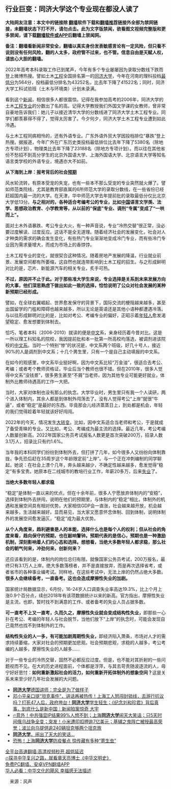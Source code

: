  <!-- 面包屑导航 --> <h2>行业巨变：同济大学这个专业现在都没人读了</h2> <p class="notice"><b>大陆网友注意：本文中的链接除 <a href="https://github.com/bannedbook/fanqiang" >翻墙</a>软件下载和<a href="https://github.com/killgcd/justmysocks/blob/master/README.md">翻墙推荐</a>链接外全部为禁网链接，未翻墙状态下打不开，请勿点击。此为文字版禁闻，欲看图文视频完整版和更多禁闻，请下载<a href="https://github.com/bannedbook/fanqiang">翻墙软件或APP</a>后翻墙上禁闻网。</p><p>备注：翻墙看新闻非常安全，翻墙以真实身份发表敏感言论有一定风险，但只看不说则没有任何风险，翻的人太多，政府管不过来，也不管。信息自由是天赋人权，请放心大胆的翻墙。</b></p>  <div class="entry"> <p id="conimg">2022年高考本科录取工作已到尾声，今年有多个专业屡屡因为录取分数线下跌而登上微博热搜。譬如土木<a href="https://www.bannedbook.org/bnews/tag/%E5%B7%A5%E7%A8%8B/" class="st_tag internal_tag" rel="tag" title="标签 工程 下的日志">工程</a>全国排名第一的<a href="https://www.bannedbook.org/bnews/tag/%E5%90%8C%E6%B5%8E%E5%A4%A7%E5%AD%A6/" class="st_tag internal_tag" rel="tag" title="标签 同济大学 下的日志">同济大学</a>，今年在河南的理科投档<a href="https://www.bannedbook.org/bnews/tag/%E6%9C%80%E4%BD%8E%E5%88%86/" class="st_tag internal_tag" rel="tag" title="标签 最低分 下的日志">最低分</a>为564分，投档最低分排名为43252名，比去年下降了41522名；同时，同济大学工科试验班（土木与环境类）计划未录满。</p> <p>看到这个<span class='wp_keywordlink_affiliate'><a href="https://www.bannedbook.org/" title="新闻">新闻</a></span>，相信很多人都很震惊。记得在我参加高考的2006年，同济大学的土木<a href="https://www.bannedbook.org/bnews/tag/%E5%B7%A5%E7%A8%8B%E4%B8%93%E4%B8%9A/" class="st_tag internal_tag" rel="tag" title="标签 工程专业 下的日志">工程专业</a>的分数出了名的高。记得大学教授我们外国文学课的女教师，曾非常自豪地告诉我们：她儿子以接近清华大学的分数线进了同济大学土木工程专业。同学们都羡慕得不得了，觉得太厉害了。今夕何夕，同济大学土木工程专业遭到如此冷遇。</p> <p>与土木工程同病相怜的，还有外语专业。广东外语外贸大学因投档排位“暴跌”登上热搜。据报道，今年广外在广东历史类投档最低排位比去年下降了5380名（除地方专项计划），物理类比去年下降了23188名（除地方专项计划）。而以往在其他省份不愁招不到高分学生的北京外国语大学、上海外国语大学、北京语言大学等知名语言类学校的外语专业，境遇亦大不如前。</p> <p><strong>从下海到上岸：报考背后的社会<a href="https://www.bannedbook.org/bnews/tag/%E9%A2%84%E6%9C%9F/" class="st_tag internal_tag" rel="tag" title="标签 预期 下的日志">预期</a></strong></p> <p>风水轮流转，有原本受宠的失宠，也有一些本不那么受宠的专业突然就火爆了。譬如师范类院线，尤其是教育部直属的6所师范大学的录取分数线，在一些省份已经赶超国内最一流的大学。在天津，华中师范大学去年提前批的录取最低分仅比北京大学低13分。<strong>与之相对的，各种适合考编考公的专业，比如<span class='wp_keywordlink_affiliate'><a href="https://www.bannedbook.org/" title="中国" target="_blank">中国</a></span>语言文学类、法学、思想政治教育、小学教育等，从以前的“保底”专业、调剂“专属”变成了“一哄而上”。</strong></p> <p>面对土木外语暴跌、考公专业大火，有一种声音说，专业“冷热交替”很正常，没必要过度解读、过度反应。这话不是全无道理。随着经济社会的发展变化，社会对人才种类的需求的确会发生变化，有些热门专业渐渐地变成冷门专业，而有些冷门专业因为需求量增大，而成为市场上的香饽饽。</p>  <p>土木工程专业的变化，就很契合这种情况。随着房地产发展的降温，行业就业前景、发展空间都有所萎缩，这自然也就连带影响到土木工程的招生。与之形成鲜明对比的是，芯片、新能源汽车的相关专业，炙手可热。</p> <p><strong>不过，原因并不止于此。对于那些准大学生来说，专业选择是关系到未来发展方向的大事，他们深思熟虑下做出如此一致的选择，恰恰说明了公众对社会发展的某种新预期已经形成。</strong></p> <p>譬如，在全球右翼崛起、世界愈发保守的背景下，国际交流的梗阻越来越多，甚至出国留学的门槛和障碍也越来越多，所以无论是英语还是其他小语种都遭遇冷落。与以往形成鲜明对比的是，比如对考公、考编专业的偏好，正昭示着<a href="https://www.bannedbook.org/bnews/tag/%e5%b9%b4%e8%bd%bb%e4%ba%ba/" class="st_tag internal_tag" rel="tag" title="标签 年轻人 下的日志">年轻人</a>愈发渴望稳定、愈发想要到体制去。</p> <p>恰巧，笔者本科（2006-2010）就读的便是<a href="https://www.bannedbook.org/bnews/tag/%e4%b8%ad%e6%96%87/" class="st_tag internal_tag" rel="tag" title="标签 中文 下的日志">中文</a>系，亲身经历着今昔对比。这是一所以理工科知名的院校，我因提前批和本一批第一所高校均落选，被调剂进该院校的<a href="https://www.bannedbook.org/bnews/tag/%e4%b8%ad%e6%96%87%e7%b3%bb/" class="st_tag internal_tag" rel="tag" title="标签 中文系 下的日志">中文系</a>。当时一个特别“惨”的状况是，中文系两个班级，好几十号人，接近90%的人是调剂到中文系；十几个男生里，只有一个是自己主动填报的中文系。</p> <p>在如今的观感里，中文系毕业挺好啊，因为中文系比较“万金油”，很适合去考公、考编；或者考个教师资格证，毕业后当个教师也很不错。但在2010年，很多人觉得中文系“没钱景”，很多男生甚至“不屑”当老师，因为其他专业可能更好就业，体制外比教师待遇高的工作一大把。</p> <p>当时，大家对体制也没有那么的执念。大学毕业时，男生里只有我一个人读研，两个进入体制内，其余人都是到体制外闯荡去了。没有人觉得考公“上岸”就很“牛逼”，或者“稳定”是最好的东西。毕竟那会儿经济蒸蒸日上，到处都是机会，年轻的我们觉得趁着年轻就该好好闯闯。</p>  <p>2022年的今天，情况发生<span class='wp_keywordlink'><a href="https://www.bannedbook.org/forum2/topic893.html" title="大转变  后共产主义与后社会主义研究" target="_blank">大转变</a></span>。比如，因中文系适合当老师和考公，于是就成了备受青睐的专业。又比如，考公、考编成为最主流的选择。最近几年，考公考编人数屡创新高。2022年国家公务员考试报名人数更是首次突破200万，招录人数3.1万人，招录比只有约1.6%。</p> <p>当年我的本科同学们纷纷到体制外去，但打拼了几年，如今很多人又纷纷向体制靠拢，争先恐后赶在35周岁这个年龄限定前“上岸”。与一个正在冲刺编制的同学聊起，她说：在社会上漂个几年，奔头越来越少，不确定性越来越多，愈发觉得“稳定”有多宝贵。她原本在二线城市的教培行业工作，年薪20多万，后来<a href="https://www.bannedbook.org/bnews/tag/%E5%A4%B1%E4%B8%9A/" class="st_tag internal_tag" rel="tag" title="标签 失业 下的日志">失业</a>了。</p> <p><strong>当绝大多数年轻人都求稳</strong></p> <p>“稳定”是体制一直以来的优点，但在十余年前，很多人宁愿放弃体制内的“安稳”，选择到体制外去拼闯，说明在他们的预期里，与体制内的“稳定”相比，体制外的机遇和发展空间具有相对优势。大家相信GDP会一直涨，社会越来越开放，机会越来越多，生活越来越好。显而易见，当大家又愿意怀念体制、回到体制，说明体制外的发展空间愈发逼仄，“稳定”成为最大优势。</p> <p><strong>从个人角度来，趋利避害是人的本能，选择什么也是每个人的权利；但从社会的角度来看，趋向保守的预期，也在敲响警钟。预期代表的是信心，预期也是一种激励机制，深刻影响着人们的心态和选择。想想看，当绝大多数年轻人都求稳，那么社会的朝气何来，冲劲何来，创新何来？</strong></p> <p>还应该看到的是，体制内的岗位总归有限。就像国家公务员考试，200万报名，最终只有3.1万人上岸。绝大多数落榜者，并不是直接放弃，而是再次选择省考，或者省市的各种事业编考试。同样地，在这些考试中，无法上岸的仍然占绝大多数。<strong>很多人会继续备考，一直备考。这也会造成摩擦性失业的加剧。</strong></p>  <p>国家统计局数据显示，6月份，16-24岁人口调查失业率高达19.3%，比上个月上涨0.9个百分点，续创2018年有该项数据统计以来的新高。官方指出，摩擦性失业是主流，也即，暂时找不到满意的工作、或者备考的失业人员占据多数。</p> <p><strong>可一直考不上又一直考，久而久之，摩擦性失业就会变成结构性失业，</strong>即那些一心扑在考公、考编的年轻人与社会脱节，当他们放下“上岸”的执念时，可能会发现自己竟然也找不到体制外的工作。</p> <p><strong>结构性失业的人一多，有可能加剧周期性失业，</strong>即经济陷入萧条，市场对人才的需求持续萎缩，大家对社会的预期更加悲观。社会预期悲观，求稳的人越多，考公考编的人越多，摩擦性失业的人越多……</p> <p>对于一些专业的冷热交替，固然不必都反应过度。但是，也不能对其折射的一些问题视而不见。在大的历史进程面前，个体都是浮萍，与其去苛责随波逐流的人，毋宁好好思忖：<strong>如何重新激起社会的活力，如何重新开拓体制外的想象空间？</strong>这是关系未来至少好几年社会发展的大问题。</p> <div id="taboola-mid-1"></div>  <ul class='op-related-articles' title='相关阅读'> <li><a href='https://www.bannedbook.org/bnews/cbnews/20220518/1734368.html' target='_blank'><b>同济大学</b>德国讲师：完全是为了做样子</a></li> <li><a href='https://www.bannedbook.org/bnews/bannedvideo/20220506/1729206.html' target='_blank'>邓小平亲口提“坦克事件”，讲话再被热传！上海工人怒闯封锁线，去游行抗议吗？打死47人后，政府垮台！<b>同济大学</b>学生轻生；《纪念刘和珍君》背后真事，到底什么是新中国｜新闻拍案惊奇 大宇</a></li> <li><a href='https://www.bannedbook.org/bnews/bannedvideo/20220501/1726993.html' target='_blank'>🔥意外！中共强显IP结果99%人想不到；上海<b>同济大学</b>闹天大笑话；只5天时间俄乌战争全变；突发！小米遭印扣押逾7亿美元；基辅之鬼阵亡被授最高荣誉；波兰向乌提供逾240辆坦克够两个坦克旅</a></li> <li><a href='https://www.bannedbook.org/bnews/topimagenews/20220430/1726562.html' target='_blank'><b>同济大学</b>，闹出了天大的笑话…</a></li> <li><a href='https://www.bannedbook.org/bnews/comments/20220429/1726418.html' target='_blank'>恐怖！上海<b>同济大学</b>防疫餐点 惊传藏有多种“寄生虫”</a></li> </ul> <p class="texttj"> <a href="https://github.com/bannedbook/fanqiang/wiki/V2ray%E6%9C%BA%E5%9C%BA" target="_blank">全平台高速翻墙:高清视频秒开,超低延迟</a><br/> <a href="https://www.bannedbook.org/bnews/comments/20220808/1768773.html" target="_blank">🔥探寻中华复兴之路，就看章天亮博士《中华文明史》</a><br/> <a href="https://github.com/bannedbook/fanqiang/wiki/%E7%A6%81%E9%97%BB%E7%BD%91%E5%AE%89%E5%8D%93%E7%BF%BB%E5%A2%99%E6%96%B0%E9%97%BBAPP" target="_blank">免费PC翻墙、安卓VPN翻墙APP</a><br/> <a href="https://www.bannedbook.org/bnews/comments/20220220/1694796.html" target="_blank">华人必看：中华文化的飓风 幸福感无法描述</a> </p><p class="src-info">　来源：风声 </p> <a name='sharetosocial'></a>  <div style="margin-bottom:5px;padding-bottom:5px;clear:both"> <div id="archive-pix-1" class="banner-ads"> <!-- AuctionX Display platform tag START --> <div id="27602x728x90x621x_ADSLOT1" clicktrack="%%CLICK_URL_ESC%%"></div>  <!-- AuctionX Display platform tag END --> </div> <div id="archive-pix-2" class="banner-ads"> <!-- AuctionX Display platform tag START --> <div id="27556x300x250x621x_ADSLOT1" clicktrack="%%CLICK_URL_ESC%%" style="margin:0 auto;text-align:center"></div>  <!-- AuctionX Display platform tag END --> </div> </div>  <div id="archive-pix-1" class="banner-ads"> <!-- AuctionX Display platform tag START --> <div id="27603x728x90x621x_ADSLOT1" clicktrack="%%CLICK_URL_ESC%%"></div>  <!-- AuctionX Display platform tag END --> </div> </div><!--END ENTRY--> 